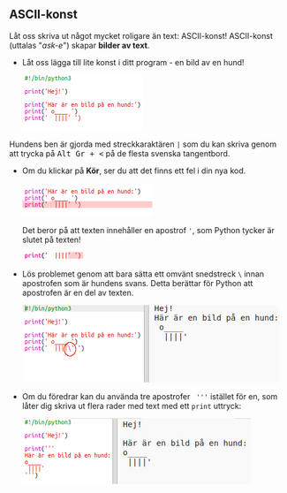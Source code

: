 ## ASCII-konst

Låt oss skriva ut något mycket roligare än text: ASCII-konst! ASCII-konst (uttalas "*ask-e*") skapar **bilder av text**.

+ Låt oss lägga till lite konst i ditt program - en bild av en hund!
    
    ![skärmdump](images/me-dog.png)

Hundens ben är gjorda med streckkaraktären `|` som du kan skriva genom att trycka på <kbd>Alt Gr + <</kbd> på de flesta svenska tangentbord.

+ Om du klickar på **Kör**, ser du att det finns ett fel i din nya kod.
    
    ![skärmdump](images/me-dog-bug.png)
    
    Det beror på att texten innehåller en apostrof `'`, som Python tycker är slutet på texten!
    
    ![skärmdump](images/me-dog-quote.png)

+ Lös problemet genom att bara sätta ett omvänt snedstreck `\` innan apostrofen som är hundens svans. Detta berättar för Python att apostrofen är en del av texten.
    
    ![skärmdump](images/me-dog-bug-fix.png)

+ Om du föredrar kan du använda tre apostrofer ` '''` istället för en, som låter dig skriva ut flera rader med text med ett `print` uttryck:
    
    ![skärmdump](images/me-dog-triple-quote.png)